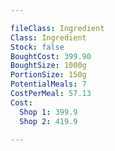 ```yaml
---

fileClass: Ingredient
Class: Ingredient
Stock: false
BoughtCost: 399.90
BoughtSize: 1000g
PortionSize: 150g
PotentialMeals: 7
CostPerMeal: 57.13
Cost:
  Shop 1: 399.9
  Shop 2: 419.9

---
```

